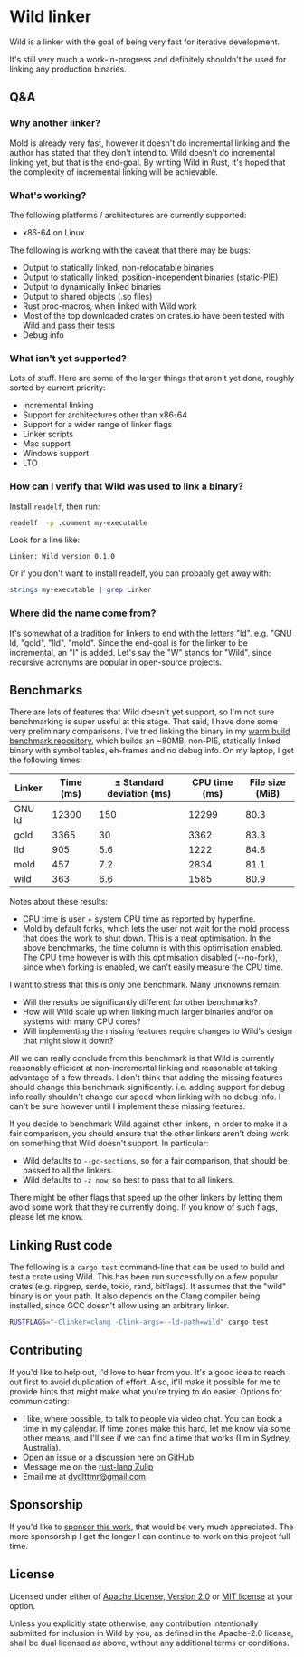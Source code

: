 # Wild linker

Wild is a linker with the goal of being very fast for iterative development.

It's still very much a work-in-progress and definitely shouldn't be used for linking any production
binaries.

## Q&A

### Why another linker?

Mold is already very fast, however it doesn't do incremental linking and the author has stated that
they don't intend to. Wild doesn't do incremental linking yet, but that is the end-goal. By writing
Wild in Rust, it's hoped that the complexity of incremental linking will be achievable.

### What's working?

The following platforms / architectures are currently supported:

* x86-64 on Linux

The following is working with the caveat that there may be bugs:

* Output to statically linked, non-relocatable binaries
* Output to statically linked, position-independent binaries (static-PIE)
* Output to dynamically linked binaries
* Output to shared objects (.so files)
* Rust proc-macros, when linked with Wild work
* Most of the top downloaded crates on crates.io have been tested with Wild and pass their tests
* Debug info

### What isn't yet supported?

Lots of stuff. Here are some of the larger things that aren't yet done, roughly sorted by current
priority:

* Incremental linking
* Support for architectures other than x86-64
* Support for a wider range of linker flags
* Linker scripts
* Mac support
* Windows support
* LTO

### How can I verify that Wild was used to link a binary?

Install `readelf`, then run:

```sh
readelf  -p .comment my-executable
```

Look for a line like:

```
Linker: Wild version 0.1.0
```

Or if you don't want to install readelf, you can probably get away with:

```sh
strings my-executable | grep Linker
```

### Where did the name come from?

It's somewhat of a tradition for linkers to end with the letters "ld". e.g. "GNU ld, "gold", "lld",
"mold". Since the end-goal is for the linker to be incremental, an "I" is added. Let's say the "W"
stands for "Wild", since recursive acronyms are popular in open-source projects.

## Benchmarks

There are lots of features that Wild doesn't yet support, so I'm not sure benchmarking is super
useful at this stage. That said, I have done some very preliminary comparisons. I've tried linking
the binary in my [warm build benchmark
repository](https://github.com/davidlattimore/warm-build-benchmark), which builds an ~80MB, non-PIE,
statically linked binary with symbol tables, eh-frames and no debug info. On my laptop, I get the
following times:

| Linker | Time (ms) | ± Standard deviation (ms) | CPU time (ms) | File size (MiB) |
|--------|-----------|---------------------------|---------------|-----------------|
| GNU ld | 12300     | 150                       | 12299         | 80.3            |
| gold   | 3365      | 30                        | 3362          | 83.3            |
| lld    | 905       | 5.6                       | 1222          | 84.8            |
| mold   | 457       | 7.2                       | 2834          | 81.1            |
| wild   | 363       | 6.6                       | 1585          | 80.9            |

Notes about these results:
* CPU time is user + system CPU time as reported by hyperfine.
* Mold by default forks, which lets the user not wait for the mold process that does the work to
  shut down. This is a neat optimisation. In the above benchmarks, the time column is with this
  optimisation enabled. The CPU time however is with this optimisation disabled (--no-fork), since
  when forking is enabled, we can't easily measure the CPU time.

I want to stress that this is only one benchmark. Many unknowns remain:

* Will the results be significantly different for other benchmarks?
* How will Wild scale up when linking much larger binaries and/or on systems with many CPU cores?
* Will implementing the missing features require changes to Wild's design that might slow it down?

All we can really conclude from this benchmark is that Wild is currently reasonably efficient at
non-incremental linking and reasonable at taking advantage of a few threads. I don't think that
adding the missing features should change this benchmark significantly. i.e. adding support for
debug info really shouldn't change our speed when linking with no debug info. I can't be sure
however until I implement these missing features.

If you decide to benchmark Wild against other linkers, in order to make it a fair comparison, you
should ensure that the other linkers aren't doing work on something that Wild doesn't support. In
particular:

* Wild defaults to `--gc-sections`, so for a fair comparison, that should be passed to all the
  linkers.
* Wild defaults to `-z now`, so best to pass that to all linkers.

There might be other flags that speed up the other linkers by letting them avoid some work that
they're currently doing. If you know of such flags, please let me know.

## Linking Rust code

The following is a `cargo test` command-line that can be used to build and test a crate using Wild.
This has been run successfully on a few popular crates (e.g. ripgrep, serde, tokio, rand, bitflags).
It assumes that the "wild" binary is on your path. It also depends on the Clang compiler being
installed, since GCC doesn't allow using an arbitrary linker.

```sh
RUSTFLAGS="-Clinker=clang -Clink-args=--ld-path=wild" cargo test
```

## Contributing

If you'd like to help out, I'd love to hear from you. It's a good idea to reach out first to avoid
duplication of effort. Also, it'll make it possible for me to provide hints that might make what
you're trying to do easier. Options for communicating:

* I like, where possible, to talk to people via video chat. You can book a time in my
  [calendar](https://calendar.app.google/MBYQeATMNBvuK8AZ6). If time zones make this hard, let me know via some other means, and I'll see if 
  we can find a time that works (I'm in Sydney, Australia).
* Open an issue or a discussion here on GitHub.
* Message me on the [rust-lang Zulip](https://rust-lang.zulipchat.com/)
* Email me at dvdlttmr@gmail.com

## Sponsorship

If you'd like to [sponsor this work](https://github.com/sponsors/davidlattimore), that would be very
much appreciated. The more sponsorship I get the longer I can continue to work on this project full
time.

## License

Licensed under either of [Apache License, Version 2.0](LICENSE-APACHE) or [MIT license](LICENSE-MIT)
at your option.

Unless you explicitly state otherwise, any contribution intentionally submitted for inclusion in
Wild by you, as defined in the Apache-2.0 license, shall be dual licensed as above, without any
additional terms or conditions.
